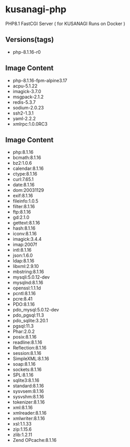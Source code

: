 # kusanagi-php
PHP8.1 FastCGI Server ( for KUSANAGI Runs on Docker )

## Versions(tags)
- php-8.1.16-r0

## Image Content
- php-8.1.16-fpm-alpine3.17
- acpu-5.1.22
- imagick-3.7.0
- msgpack-2.1.2
- redis-5.3.7
- sodium-2.0.23
- ssh2-1.3.1
- yaml-2.2.2
- xmlrpc:1.0.0RC3

## Image Content
- php:8.1.16
- bcmath:8.1.16
- bz2:1.0.6
- calendar:8.1.16
- ctype:8.1.16
- curl:7.65.1
- date:8.1.16
- dom:20031129
- exif:8.1.16
- fileinfo:1.0.5
- filter:8.1.16
- ftp:8.1.16
- gd:2.1.0
- gettext:8.1.16
- hash:8.1.16
- iconv:8.1.16
- imagick:3.4.4
- imap:2007f
- intl:8.1.16
- json:1.6.0
- ldap:8.1.16
- libxml:2.9.10
- mbstring:8.1.16
- mysqli:5.0.12-dev
- mysqlnd:8.1.16
- openssl:1.1.1d
- pcntl:8.1.16
- pcre:8.41
- PDO:8.1.16
- pdo_mysql:5.0.12-dev
- pdo_pgsql:11.3
- pdo_sqlite:3.20.1
- pgsql:11.3
- Phar:2.0.2
- posix:8.1.16
- readline:8.1.16
- Reflection:8.1.16
- session:8.1.16
- SimpleXML:8.1.16
- soap:8.1.16
- sockets:8.1.16
- SPL:8.1.16
- sqlite3:8.1.16
- standard:8.1.16
- sysvsem:8.1.16
- sysvshm:8.1.16
- tokenizer:8.1.16
- xml:8.1.16
- xmlreader:8.1.16
- xmlwriter:8.1.16
- xsl:1.1.33
- zip:1.15.6
- zlib:1.2.11
- Zend OPcache:8.1.16

